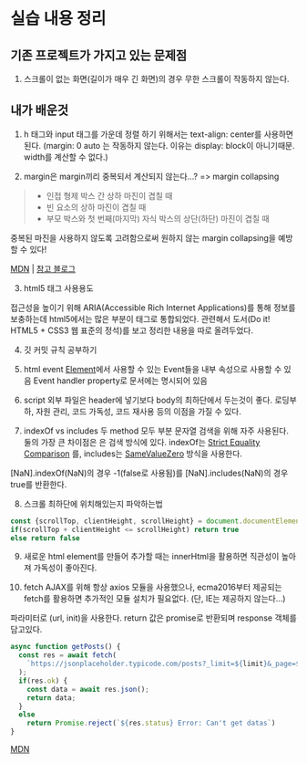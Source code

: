 # 실습 내용 정리

## 기존 프로젝트가 가지고 있는 문제점

1. 스크롤이 없는 화면(길이가 매우 긴 화면)의 경우 무한 스크롤이 작동하지 않는다.

## 내가 배운것

1. h 태그와 input 태그를 가운데 정렬 하기 위해서는 text-align: center를 사용하면 된다.
  (margin: 0 auto 는 작동하지 않는다. 이유는 display: block이 아니기때문. width를 계산할 수 없다.)

2. margin은 margin끼리 중복되서 계산되지 않는다...? => margin collapsing

> - 인접 형제 박스 간 상하 마진이 겹칠 때
> - 빈 요소의 상하 마진이 겹칠 때
> - 부모 박스와 첫 번째(마지막) 자식 박스의 상단(하단) 마진이 겹칠 때

중복된 마진을 사용하지 않도록 고려함으로써 원하지 않는 margin collapsing을 예방할 수 있다!

[MDN](https://developer.mozilla.org/en-US/docs/Web/CSS/CSS_Box_Model/Mastering_margin_collapsing) | [참고 블로그](https://velog.io/@raram2/CSS-%EB%A7%88%EC%A7%84-%EC%83%81%EC%87%84Margin-collapsing-%EC%9B%90%EB%A6%AC-%EC%99%84%EB%B2%BD-%EC%9D%B4%ED%95%B4)

3. html5 태그 사용용도

접근성을 높이기 위해 ARIA(Accessible Rich Internet Applications)를 통해 정보를 보충하는데
html5에서는 많은 부분이 태그로 통합되었다.
관련해서 도서(Do it! HTML5 + CSS3 웹 표준의 정석)를 보고 정리한 내용을 따로 올려두었다.

4. 깃 커밋 규칙 공부하기

5. html event
[Element](https://developer.mozilla.org/en-US/docs/Web/API/Element)에서 사용할 수 있는 Event들을 내부 속성으로 사용할 수 있음
Event handler property로 문서에는 명시되어 있음

6. script 외부 파일은 header에 넣기보다 body의 최하단에서 두는것이 좋다.
  로딩부하, 자원 관리, 코드 가독성, 코드 재사용 등의 이점을 가질 수 있다.

7. indexOf vs includes
  두 method 모두 부분 문자열 검색을 위해 자주 사용된다.
  둘의 가장 큰 차이점은 은 검색 방식에 있다.
  indexOf는 [Strict Equality Comparison](https://www.ecma-international.org/ecma-262/#sec-strict-equality-comparison) 를, includes는 [SameValueZero](https://www.ecma-international.org/ecma-262/#sec-samevaluezero) 방식을 사용한다.

  [NaN].indexOf(NaN)의 경우 -1(false로 사용됨)를
  [NaN].includes(NaN)의 경우 true를 반환한다.

8. 스크롤 최하단에 위치해있는지 파악하는법
```javascript
const {scrollTop, clientHeight, scrollHeight} = document.documentElement;
if(scrollTop + clientHeight <= scrollHeight) return true
else return false
```

9. 새로운 html element를 만들어 추가할 때는 innerHtml을 활용하면 직관성이 높아져 가독성이 좋아진다.

10. fetch
AJAX를 위해 항상 axios 모듈을 사용했으나, ecma2016부터 제공되는 fetch를 활용하면 추가적인 모듈 설치가 필요없다.
(단, IE는 제공하지 않는다...)

파라미터로 (url, init)을 사용한다.
return 값은 promise로 반환되며 response 객체를 담고있다.

```javascript
async function getPosts() {
  const res = await fetch(
    `https://jsonplaceholder.typicode.com/posts?_limit=${limit}&_page=${index}`
  );
  if(res.ok) {
    const data = await res.json();
    return data;
  }
  else
    return Promise.reject(`${res.status} Error: Can't get datas`)
}
```
[MDN](https://developer.mozilla.org/en-US/docs/Web/API/WindowOrWorkerGlobalScope/fetch)